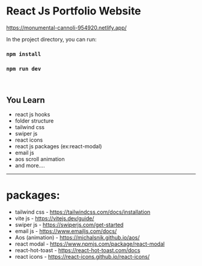 # React Js Portfolio Website
https://monumental-cannoli-954920.netlify.app/

In the project directory, you can run:

### `npm install`

### `npm run dev`

<br />


## You Learn

- react js hooks
- folder structure
- tailwind css
- swiper js
- react icons
- react js packages (ex:react-modal)
- email js
- aos scroll animation
- and more....

---

# packages:
+ tailwind css - https://tailwindcss.com/docs/installation
+ vite js - https://vitejs.dev/guide/
+ swiper js - https://swiperjs.com/get-started
+ email js - https://www.emailjs.com/docs/
+ Aos (animation) - https://michalsnik.github.io/aos/
+ react modal - https://www.npmjs.com/package/react-modal
+ react-hot-toast - https://react-hot-toast.com/docs
+ react icons - https://react-icons.github.io/react-icons/

